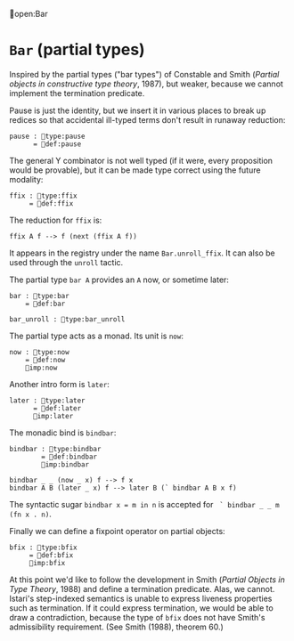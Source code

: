 open:Bar
# `Bar` (partial types)

Inspired by the partial types ("bar types") of Constable and Smith
(*Partial objects in constructive type theory*, 1987), but weaker,
because we cannot implement the termination predicate.

Pause is just the identity, but we insert it in various places to
break up redices so that accidental ill-typed terms don't result in
runaway reduction:

    pause : type:pause
          = def:pause

The general Y combinator is not well typed (if it were, every
proposition would be provable), but it can be made type correct using
the future modality:

    ffix : type:ffix
         = def:ffix

The reduction for `ffix` is:

    ffix A f --> f (next (ffix A f))

It appears in the registry under the name `Bar.unroll_ffix`.  It can
also be used through the `unroll` tactic.


The partial type `bar A` provides an `A` now, or sometime later:

    bar : type:bar
        = def:bar

    bar_unroll : type:bar_unroll

The partial type acts as a monad.  Its unit is `now`:

    now : type:now
        = def:now
        imp:now

Another intro form is `later`:

    later : type:later
          = def:later
          imp:later

The monadic bind is `bindbar`:

    bindbar : type:bindbar
            = def:bindbar
            imp:bindbar

    bindbar _ _ (now _ x) f --> f x
    bindbar A B (later _ x) f --> later B (` bindbar A B x f)

The syntactic sugar `bindbar x = m in n` is accepted for 
`` ` bindbar _ _ m (fn x . n)``.

   

Finally we can define a fixpoint operator on partial objects:

    bfix : type:bfix
         = def:bfix
         imp:bfix


At this point we'd like to follow the development in Smith (*Partial
Objects in Type Theory*, 1988) and define a termination predicate.
Alas, we cannot.  Istari's step-indexed semantics is unable to express
liveness properties such as termination.  If it could express
termination, we would be able to draw a contradiction, because the
type of `bfix` does not have Smith's admissibility requirement.  (See
Smith (1988), theorem 60.)
